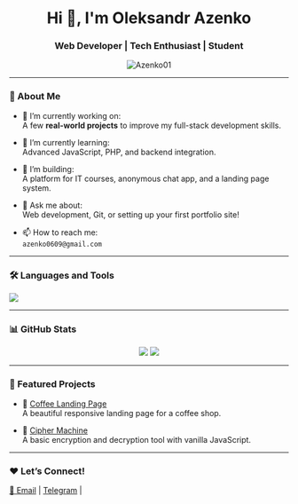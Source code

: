 <h1 align="center">Hi 👋, I'm Oleksandr Azenko</h1>
<h3 align="center">Web Developer | Tech Enthusiast | Student</h3>

<p align="center">
  <img src="https://komarev.com/ghpvc/?username=Azenko01&label=Profile%20views&color=0e75b6&style=flat" alt="Azenko01" />
</p>

---

### 🧠 About Me

- 🔭 I’m currently working on:  
  A few **real-world projects** to improve my full-stack development skills.

- 🌱 I’m currently learning:  
  Advanced JavaScript, PHP, and backend integration.

- 💼 I’m building:  
  A platform for IT courses, anonymous chat app, and a landing page system.

- 💬 Ask me about:  
  Web development, Git, or setting up your first portfolio site!

- 📫 How to reach me:  
  `azenko0609@gmail.com`

---

### 🛠️ Languages and Tools

<p>
  <img src="https://skillicons.dev/icons?i=html,css,js,php,mysql,git,github,vscode,figma" />
</p>

---

### 📊 GitHub Stats

<p align="center">
  <img src="https://github-readme-stats.vercel.app/api?username=Azenko01&show_icons=true&theme=tokyonight" />
  <img src="https://github-readme-streak-stats.herokuapp.com/?user=Azenko01&theme=tokyonight" />
</p>

---

### 📂 Featured Projects

- 🎨 [Coffee Landing Page](https://github.com/Azenko01/coffee-landing)  
  A beautiful responsive landing page for a coffee shop.

- 🔐 [Cipher Machine](https://github.com/Azenko01/cipher-machine)  
  A basic encryption and decryption tool with vanilla JavaScript.

---

### ❤️ Let’s Connect!

<p>
  <a href="mailto:azenko0609@gmail.com">📧 Email</a> |
  <a href="https://t.me/Azenko123">Telegram</a> |
</p>
